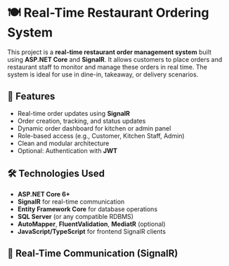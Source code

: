 # 🍽️ Real-Time Restaurant Ordering System

This project is a **real-time restaurant order management system** built using **ASP.NET Core** and **SignalR**. It allows customers to place orders and restaurant staff to monitor and manage these orders in real time. The system is ideal for use in dine-in, takeaway, or delivery scenarios.

## 🚀 Features

- Real-time order updates using **SignalR**
- Order creation, tracking, and status updates
- Dynamic order dashboard for kitchen or admin panel
- Role-based access (e.g., Customer, Kitchen Staff, Admin)
- Clean and modular architecture
- Optional: Authentication with **JWT**

## 🛠️ Technologies Used

- **ASP.NET Core 6+**
- **SignalR** for real-time communication
- **Entity Framework Core** for database operations
- **SQL Server** (or any compatible RDBMS)
- **AutoMapper**, **FluentValidation**, **MediatR** (optional)
- **JavaScript/TypeScript** for frontend SignalR clients

## 📡 Real-Time Communication (SignalR)
